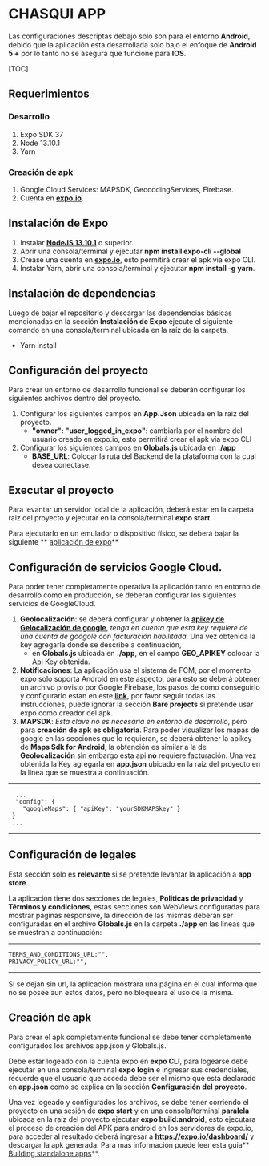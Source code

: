 # CHASQUI APP

Las configuraciones descriptas debajo solo son para el entorno **Android**, debido que la aplicación esta desarrollada solo bajo el enfoque de **Android 5 +** por lo tanto no se asegura que funcione para **IOS**.

[TOC]

## Requerimientos
### Desarrollo
1. Expo SDK 37
2. Node 13.10.1
3. Yarn

### Creación de apk
1. Google Cloud Services: MAPSDK, GeocodingServices, Firebase.
2. Cuenta en **[expo.io](https://expo.io/)**.

## Instalación de Expo
1. Instalar **[NodeJS 13.10.1](https://nodejs.org/es/)** o superior.
2. Abrir una consola/terminal y ejecutar **npm install expo-cli --global**
3. Crease una cuenta en **[expo.io](https://expo.io/)**, esto permitirá crear el apk via expo CLI.
4. Instalar Yarn, abrir una consola/terminal y ejecutar **npm install -g yarn**.

## Instalación de dependencias
Luego de bajar el repositorio y descargar las dependencias básicas mencionadas en la sección **Instalación de Expo** ejecute el siguiente comando en una consola/terminal ubicada en la raíz de la carpeta.
- Yarn install

## Configuración del proyecto
Para crear un entorno de desarrollo funcional se deberán configurar los siguientes archivos dentro del proyecto.

1. Configurar los siguientes campos en **App.Json** ubicada en la raiz del proyecto.
	- **"owner": "user_logged_in_expo"**: cambiarla por el nombre del usuario creado en expo.io, esto permitirá crear el apk via expo CLI
2. Configurar los siguientes campos en **Globals.js** ubicada en **./app**
	- **BASE_URL**: Colocar la ruta del Backend de la plataforma con la cual desea conectase.

## Executar el proyecto
Para levantar un servidor local de la aplicación, deberá estar en la carpeta raiz del proyecto y ejecutar en la consola/terminal **expo start**

Para ejecutarlo en un emulador o dispositivo físico, se deberá bajar la siguiente ** [aplicación de expo](https://play.google.com/store/apps/details?id=host.exp.exponent&referrer=www)**

## Configuración de servicios Google Cloud.
Para poder tener completamente operativa la aplicación tanto en entorno de desarrollo como en producción, se deberan configurar los siguientes servicios de GoogleCloud.

1. **Geolocalización**: se deberá configurar y obtener la **[apikey de Gelocalización de google](https://maplink.global/es/blog/como-obtener-google-maps-api-key/)**, *tenga en cuenta que esta key requiere de una cuenta de googole con facturación habilitada*. Una vez obtenida la key agregarla donde se describe a continuación,
	- en **Globals.js** ubicada en **./app**, en el campo **GEO_APIKEY** colocar la Api Key obtenida.
2. **Notificaciones**: La aplicación usa el sistema de FCM, por el momento expo solo soporta Android en este aspecto, para esto se deberá obtener un archivo provisto por Google Firebase, los pasos de como conseguirlo y configurarlo estan en este **[link](https://docs.expo.io/guides/using-fcm/)**, por favor seguir todas las instrucciones, puede ignorar la sección **Bare projects** si pretende usar expo como creador del apk.
3. **MAPSDK**: *Esta clave no es necesaria en entorno de desarrollo*, pero para **creación de apk es obligatoria**. Para poder visualizar los mapas de google en las secciones que lo requieran, se deberá obtener la apikey de **Maps Sdk for Android**, la obtención es similar a la de **Geolocalización** sin embargo esta api **no** requiere facturación. Una vez obtenida la Key agregarla en **app.json** ubicado en la raiz del proyecto en la linea que se muestra a continuación.

_ _ _
      ...
      "config": {
        "googleMaps": { "apiKey": "yourSDKMAPSkey" }
     }
     ...
_ _ _

## Configuración de legales
Esta sección solo es **relevante** si se pretende levantar la aplicación a **app store**.

La aplicación tiene dos secciones de legales, **Politicas de privacidad** y **Términos y condiciones**, estas secciones son WebViews configuradas para mostrar paginas responsive, la dirección de las mismas deberán ser configuradas en el archivo **Globals.js** en la carpeta **./app** en las lineas que se muestran a continuación:


_ _ _
    TERMS_AND_CONDITIONS_URL:"",
    PRIVACY_POLICY_URL:"",
_ _ _

Si se dejan sin url, la aplicación mostrara una página en el cual informa que no se posee aun estos datos, pero no bloqueara el uso de la misma.

## Creación de apk

Para crear el apk completamente funcional se debe tener completamente configurados los archivos app.json y Globals.js.

Debe estar logeado con la cuenta expo en **expo CLI**, para logearse debe ejecutar en una consola/terminal **expo login** e ingresar sus credenciales, recuerde que el usuario que acceda debe ser el mismo que esta declarado en **app.json** como se explica en la sección **Configuración del proyecto**.

Una vez logeado y configurados los archivos, se debe tener corriendo el proyecto en una sesión de **expo start** y en una consola/terminal **paralela** ubicada en la raíz del proyecto ejecutar **expo build:android**, esto ejecutara el proceso de creación del APK para android en los servidores de expo.io, para acceder al resultado deberá ingresar a **https://expo.io/dashboard/** y descargar la apk generada.
Para mas información puede leer esta guia** [Building standalone apps](https://docs.expo.io/distribution/building-standalone-apps/)**.

